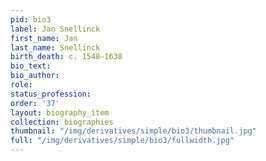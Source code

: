 ```yaml
---
pid: bio3
label: Jan Snellinck
first_name: Jan
last_name: Snellinck
birth_death: c. 1548–1638
bio_text:
bio_author:
role:
status_profession:
order: '37'
layout: biography_item
collection: biographies
thumbnail: "/img/derivatives/simple/bio3/thumbnail.jpg"
full: "/img/derivatives/simple/bio3/fullwidth.jpg"
---
```


